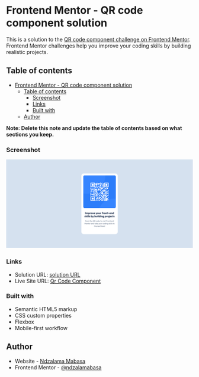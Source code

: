 # Frontend Mentor - QR code component solution

This is a solution to the [QR code component challenge on Frontend Mentor](https://www.frontendmentor.io/challenges/qr-code-component-iux_sIO_H). Frontend Mentor challenges help you improve your coding skills by building realistic projects. 

## Table of contents

- [Frontend Mentor - QR code component solution](#frontend-mentor---qr-code-component-solution)
  - [Table of contents](#table-of-contents)
    - [Screenshot](#screenshot)
    - [Links](#links)
    - [Built with](#built-with)
  - [Author](#author)

**Note: Delete this note and update the table of contents based on what sections you keep.**

### Screenshot

![mobile version](./images/desktop.png)

### Links

- Solution URL: [solution URL](https://www.frontendmentor.io/solutions/responsive-qr-code-component-using-html-and-css-S_9QnMQ13H)
- Live Site URL: [Qr Code Component](https://ndzalamabasa.github.io/qr-code-component/)

### Built with

- Semantic HTML5 markup
- CSS custom properties
- Flexbox
- Mobile-first workflow

## Author

- Website - [Ndzalama Mabasa](https://mabasan.co.za)
- Frontend Mentor - [@ndzalamabasa](https://www.frontendmentor.io/profile/ndzalamabasa)